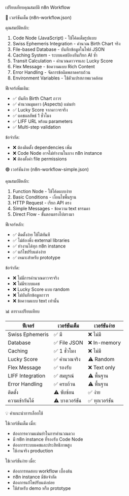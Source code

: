 เปรียบเทียบคุณสมบัติ n8n Workflow

  🔵 เวอร์ชันเต็ม (n8n-workflow.json)

  คุณสมบัติหลัก:
  1. Code Node (JavaScript) - ใช้โค้ดเต็มรูปแบบ
  2. Swiss Ephemeris Integration - คำนวณ Birth Chart จริง
  3. File-based Database - บันทึกข้อมูลในไฟล์ JSON
  4. Caching System - ระบบแคชป้องกันเรียก AI ซ้ำ
  5. Transit Calculation - คำนวณดาวจรและ Lucky Score
  6. Flex Message - ข้อความแบบ Rich Content
  7. Error Handling - จัดการข้อผิดพลาดครบถ้วน
  8. Environment Variables - ใช้ตัวแปรสภาพแวดล้อม

  ฟีเจอร์เพิ่มเติม:
  - ✅ บันทึก Birth Chart ถาวร
  - ✅ คำนวณมุมดาว (Aspects) แม่นยำ
  - ✅ Lucky Score จากดาวจรจริง
  - ✅ แคชผลลัพธ์ 1 ชั่วโมง
  - ✅ LIFF URL พร้อม parameters
  - ✅ Multi-step validation

  ข้อจำกัด:
  - ❌ ต้องติดตั้ง dependencies เพิ่ม
  - ❌ Code Node อาจไม่ทำงานในบาง n8n instance
  - ❌ ต้องตั้งค่า file permissions

  🟢 เวอร์ชันง่าย (n8n-workflow-simple.json)

  คุณสมบัติหลัก:
  1. Function Node - ใช้โค้ดแบบง่าย
  2. Basic Conditions - เงื่อนไขพื้นฐาน
  3. HTTP Request - เรียก API ตรง
  4. Simple Messages - ข้อความ text ธรรมดา
  5. Direct Flow - ขั้นตอนตรงไปตรงมา

  ฟีเจอร์หลัก:
  - ✅ ติดตั้งง่าย ใช้ได้ทันที
  - ✅ ไม่ต้องพึ่ง external libraries
  - ✅ ทำงานได้ทุก n8n instance
  - ✅ แก้ไขปรับแต่งง่าย
  - ✅ เหมาะสำหรับ prototype

  ข้อจำกัด:
  - ❌ ไม่มีการคำนวณดาวจรจริง
  - ❌ ไม่มีระบบแคช
  - ❌ Lucky Score แบบ random
  - ❌ ไม่บันทึกข้อมูลถาวร
  - ❌ ข้อความแบบ text เท่านั้น

  📊 ตารางเปรียบเทียบ

  | ฟีเจอร์          | เวอร์ชันเต็ม   | เวอร์ชันง่าย  |
  |------------------|----------------|---------------|
  | Swiss Ephemeris  | ✅ มี           | ❌ ไม่มี       |
  | Database         | ✅ File JSON    | ❌ In-memory   |
  | Caching          | ✅ 1 ชั่วโมง    | ❌ ไม่มี       |
  | Lucky Score      | ✅ คำนวณจริง    | ⚠️ Random     |
  | Flex Message     | ✅ รองรับ       | ❌ Text only   |
  | LIFF Integration | ✅ สมบูรณ์      | ⚠️ พื้นฐาน    |
  | Error Handling   | ✅ ครบถ้วน      | ⚠️ พื้นฐาน    |
  | ติดตั้ง          | ⚠️ ซับซ้อน     | ✅ ง่าย        |
  | ความเข้ากันได้   | ⚠️ บางเวอร์ชัน | ✅ ทุกเวอร์ชัน |

  💡 คำแนะนำการเลือกใช้

  ใช้เวอร์ชันเต็ม เมื่อ:
  - ต้องการความแม่นยำในการคำนวณดวง
  - มี n8n instance ที่รองรับ Code Node
  - ต้องการระบบแคชและประสิทธิภาพสูง
  - ใช้งานจริง production

  ใช้เวอร์ชันง่าย เมื่อ:
  - ต้องการทดสอบ workflow เบื้องต้น
  - n8n instance มีข้อจำกัด
  - ต้องการแก้ไขปรับแต่งบ่อย
  - ใช้สำหรับ demo หรือ prototype